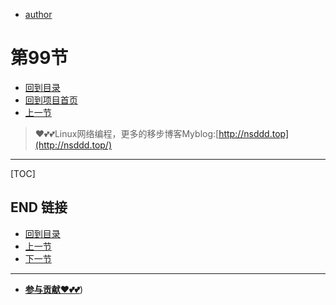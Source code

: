 + [author](https://github.com/3293172751)
# 第99节
+ [回到目录](../README.md)
+ [回到项目首页](../../README.md)
+ [上一节](98.md)
> ❤️💕💕Linux网络编程，更多的移步博客Myblog:[http://nsddd.top](http://nsddd.top/)
---
[TOC]





## END 链接
+ [回到目录](../README.md)
+ [上一节](98.md)
+ [下一节](100.md)
---
+ [**参与贡献❤️💕💕**](https://nsddd.top/archives/contributors))